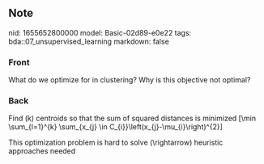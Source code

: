 ## Note
nid: 1655652800000
model: Basic-02d89-e0e22
tags: bda::07_unsupervised_learning
markdown: false

### Front
What do we optimize for in clustering? Why is this objective not optimal?

### Back
Find \(k\) centroids so that the sum of squared distances is minimized
\[\min \sum_{l=1}^{k} \sum_{x_{j} \in C_{i}}\left(x_{j}-\mu_{i}\right)^{2}\]

This optimization problem is hard to solve \(\rightarrow\) heuristic approaches needed
